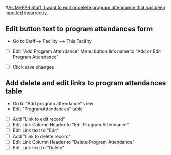 #[As MyPPR Staff, I want to edit or delete program attendance that has been inputted incorrectly.](https://github.com/andrewviren/MyPPR/issues/54)

## Edit button text to program attendances form


* Go to Staff--> Facility --> This Facility

- [ ] Edit "Add Program Attendance" Menu button link name to "Add or Edit Program Attendance"
- [ ] Click save changes



## Add delete and edit links to program attendances table

* Go to "Add program attendance" view
* Edit "ProgramAttendances" table

- [ ] Add "Link to edit record"
- [ ] Edit Link Column Header to "Edit Program Attendance"
- [ ] Edit Link text to "Edit"
- [ ] Add "Link to delete record"
- [ ] Edit Link Column Header to "Delete Program Attendance"
- [ ] Edit Link text to "Delete"
